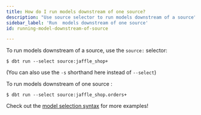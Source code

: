 ```yaml
---
title: How do I run models downstream of one source?
description: "Use source selector to run models downstream of a source"
sidebar_label: 'Run  models downstream of one source'
id: running-model-downstream-of-source

---
```

To run models downstream of a source, use the `source:` selector:

```shell
$ dbt run --select source:jaffle_shop+
```
(You can also use the `-s` shorthand here instead of `--select`)

To run models downstream of one source <Term id="table" />:

```shell
$ dbt run --select source:jaffle_shop.orders+
```

Check out the [model selection syntax](/reference/node-selection/syntax) for more examples!
